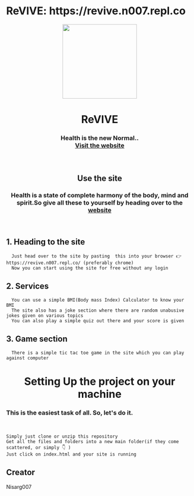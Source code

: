 <h1>ReVIVE: <span>https://revive.n007.repl.co</span></h1>
<p align="center">
  <img width="200" height="200" src="https://encrypted-tbn0.gstatic.com/images?q=tbn:ANd9GcQTuXqYEK0fgbY6cpsxuBaHkiPxYZVMrorrYx9xBd_5L8BKptLl7tu-5uzx5dO6ETsdLLQ&usqp=CAU">
</p>
<h1 align="center">ReVIVE</h3>

  <h3 align="center">
    Health is the new Normal..
    <br />
    <a href="https://revive.n007.repl.co/"><strong>Visit the website</strong></a>
    
</p>
<br >
<h2 align="center">Use the site</h2>
<h3 align="center">Health is a state of complete harmony of the body, mind and spirit.So give all these to yourself by heading over to the <a href="https://revive.n007.repl.co/">website</a></h3>
<br>

## 1. Heading to the site
```
  Just head over to the site by pasting  this into your browser 👉 https://revive.n007.repl.co/ (preferably chrome)
  Now you can start using the site for free without any login
  ```
## 2. Services
```
  You can use a simple BMI(Body mass Index) Calculator to know your BMI
  The site also has a joke section where there are random unabusive jokes given on various topics
  You can also play a simple quiz out there and your score is given
  ```
  ## 3. Game section
```
  There is a simple tic tac toe game in the site which you can play against computer
  ```
<h1 align="center">
    Setting Up the project on your machine  
</h1>

### This is the easiest task of all. So, let's do it.

<br >

```
Simply just clone or unzip this repository
Get all the files and folders into a new main folder(if they come scattered, or simply 👇 )
Just click on index.html and your site is running
```
<h2>Creator</h2>
Nisarg007
